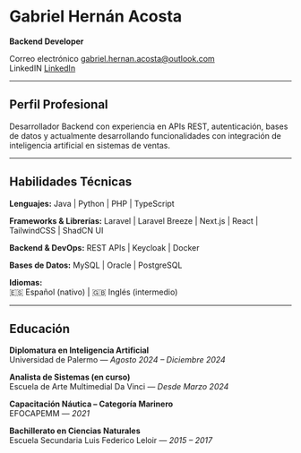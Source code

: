 # Gabriel Hernán Acosta

**Backend Developer**

Correo electrónico [gabriel.hernan.acosta@outlook.com](mailto:gabriel.hernan.acosta@outlook.com)  
LinkedIN [LinkedIn](https://linkedin.com/in/gabriel-acosta-208212326)

---

## Perfil Profesional

Desarrollador Backend con experiencia en APIs REST, autenticación, bases de datos y actualmente desarrollando funcionalidades con integración de inteligencia artificial en sistemas de ventas.

---

## Habilidades Técnicas

**Lenguajes:**
Java | Python | PHP | TypeScript  

**Frameworks & Librerías:**
Laravel | Laravel Breeze | Next.js | React | TailwindCSS | ShadCN UI  

**Backend & DevOps:**
REST APIs | Keycloak | Docker  

**Bases de Datos:**
MySQL | Oracle | PostgreSQL

**Idiomas:**  
🇪🇸 Español (nativo) | 🇬🇧 Inglés (intermedio)

---

## Educación

**Diplomatura en Inteligencia Artificial**  
Universidad de Palermo — *Agosto 2024 – Diciembre 2024*  

**Analista de Sistemas (en curso)**  
Escuela de Arte Multimedial Da Vinci — *Desde Marzo 2024*  

**Capacitación Náutica – Categoría Marinero**  
EFOCAPEMM — *2021*

**Bachillerato en Ciencias Naturales**  
Escuela Secundaria Luis Federico Leloir — *2015 – 2017*
